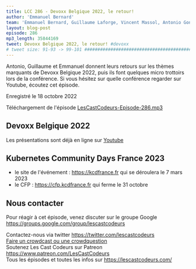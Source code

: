 ```yaml
---
title: LCC 286 - Devoxx Belgique 2022, le retour!
author: 'Emmanuel Bernard'
team: 'Emmanuel Bernard, Guillaume Laforge, Vincent Massol, Antonio Goncalves, Arnaud Héritier, Audrey Neveu'
layout: blog-post
episode: 286
mp3_length: 35844169
tweet: Devoxx Belgique 2022, le retour! #devoxx
# tweet size: 91-93 -> 99-101 #######################################################################
---
```

Antonio, Guillaume et Emmanuel donnent leurs retours sur les thèmes marquants de Devoxx Belgique 2022, puis ils font quelques micro trottoirs lors de la conférence.
Si vous hésitez sur quelle conférence regarder sur Youtube, écoutez cet épisode.

Enregistré le 18 octobre 2022

Téléchargement de l'épisode [LesCastCodeurs-Episode-286.mp3](https://traffic.libsyn.com/lescastcodeurs/LesCastCodeurs-Episode-286.mp3)

## Devoxx Belgique 2022

Les présentations sont déjà en ligne sur [Youtube](https://www.youtube.com/playlist?list=PLRsbF2sD7JVolUH45EkGXsT-3spU7cqnS)  

## Kubernetes Community Days France 2023

* le site de l'événement : <https://kcdfrance.fr> qui se déroulera le 7 mars 2023
* le CFP : <https://cfp.kcdfrance.fr> qui ferme le 31 octobre

## Nous contacter

Pour réagir à cet épisode, venez discuter sur le groupe Google <https://groups.google.com/group/lescastcodeurs>  
  
Contactez-nous via twitter <https://twitter.com/lescastcodeurs>  
[Faire un crowdcast ou une crowdquestion](https://lescastcodeurs.com/crowdcasting/)  
Soutenez Les Cast Codeurs sur Patreon <https://www.patreon.com/LesCastCodeurs>  
Tous les épisodes et toutes les infos sur <https://lescastcodeurs.com/>
<!-- vim: set spelllang=fr : -->
